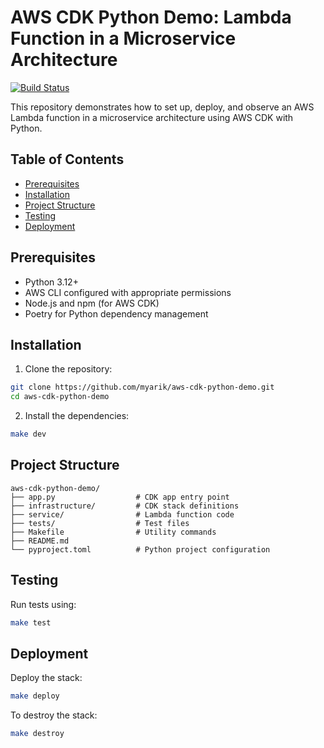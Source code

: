 # AWS CDK Python Demo: Lambda Function in a Microservice Architecture

[![Build Status](https://img.shields.io/badge/build-passing-brightgreen)](https://github.com/myarik/aws-cdk-python-demo)

This repository demonstrates how to set up, deploy, and observe an AWS Lambda function in a microservice architecture
using AWS CDK with Python.

## Table of Contents

- [Prerequisites](#prerequisites)
- [Installation](#installation)
- [Project Structure](#project-structure)
- [Testing](#testing)
- [Deployment](#deployment)

## Prerequisites

- Python 3.12+
- AWS CLI configured with appropriate permissions
- Node.js and npm (for AWS CDK)
- Poetry for Python dependency management

## Installation

1. Clone the repository:

```bash
git clone https://github.com/myarik/aws-cdk-python-demo.git 
cd aws-cdk-python-demo
```

2. Install the dependencies:

```bash
make dev
```

## Project Structure

```plaintext
aws-cdk-python-demo/
├── app.py                  # CDK app entry point
├── infrastructure/         # CDK stack definitions
├── service/                # Lambda function code
├── tests/                  # Test files
├── Makefile                # Utility commands
├── README.md
└── pyproject.toml          # Python project configuration
```

## Testing

Run tests using:

```bash
make test
```

## Deployment

Deploy the stack:

```bash
make deploy
```

To destroy the stack:

```bash 
make destroy
```

